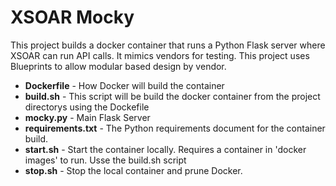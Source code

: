 # XSOAR Mocky
This project builds a docker container that runs a Python Flask server where XSOAR can run API calls.  It mimics vendors for testing. This project uses Blueprints to allow modular based design by vendor.

* **Dockerfile** - How Docker will build the container
* **build.sh** - This script will be build the docker container from the project directorys using the Dockefile
* **mocky.py** - Main Flask Server 
* **requirements.txt** - The Python requirements document for the container build.
* **start.sh** - Start the container locally.  Requires a container in 'docker images' to run.  Usse the build.sh script
* **stop.sh** - Stop the local container and prune Docker.




